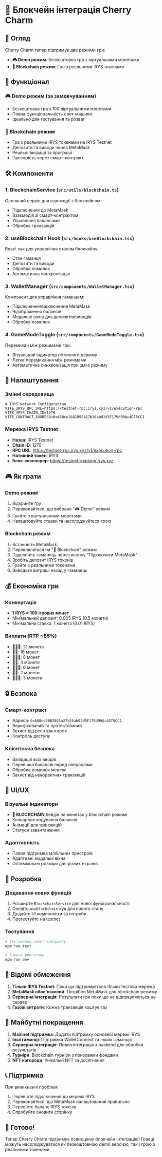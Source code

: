# 🔗 Блокчейн інтеграція Cherry Charm

## 🎯 Огляд

Cherry Charm тепер підтримує два режими гри:
- **🎮 Demo режим**: Безкоштовна гра з віртуальними монетами
- **🔗 Blockchain режим**: Гра з реальними IRYS токенами

## 🚀 Функціонал

### 🎮 Demo режим (за замовчуванням)
- Безкоштовна гра з 100 віртуальними монетами
- Повна функціональність слот-машини
- Ідеально для тестування та розваг

### 🔗 Blockchain режим
- Гра з реальними IRYS токенами на IRYS Testnet
- Депозити та виводи через MetaMask
- Реальні виграші та програші
- Прозорість через смарт-контракт

## 🛠️ Компоненти

### 1. BlockchainService (`src/utils/blockchain.ts`)
Основний сервіс для взаємодії з блокчейном:
- Підключення до MetaMask
- Взаємодія зі смарт-контрактом
- Управління балансами
- Обробка транзакцій

### 2. useBlockchain Hook (`src/hooks/useBlockchain.tsx`)
React хук для управління станом блокчейну:
- Стан гаманця
- Депозити та виводи
- Обробка помилок
- Автоматична синхронізація

### 3. WalletManager (`src/components/WalletManager.tsx`)
Компонент для управління гаманцем:
- Підключення/відключення MetaMask
- Відображення балансів
- Модальні вікна для депозитів/виводів
- Обробка помилок

### 4. GameModeToggle (`src/components/GameModeToggle.tsx`)
Перемикач між режимами гри:
- Візуальний індикатор поточного режиму
- Легке перемикання між режимами
- Автоматична синхронізація при зміні режиму

## 🔧 Налаштування

### Змінні середовища
```env
# IRYS Network Configuration
VITE_IRYS_RPC_URL=https://testnet-rpc.irys.xyz/v1/execution-rpc
VITE_IRYS_CHAIN_ID=1270
VITE_CONTRACT_ADDRESS=0xA88ce26B2895a27b26ab92d5F179d99Ac4D75CC1
```

### Мережа IRYS Testnet
- **Назва**: IRYS Testnet
- **Chain ID**: 1270
- **RPC URL**: https://testnet-rpc.irys.xyz/v1/execution-rpc
- **Нативний токен**: IRYS
- **Блок-експлорер**: https://testnet-explorer.irys.xyz

## 🎮 Як грати

### Demo режим
1. Відкрийте гру
2. Переконайтеся, що вибрано "🎮 Demo" режим
3. Грайте з віртуальними монетами
4. Налаштовуйте ставки та насолоджуйтеся грою

### Blockchain режим
1. Встановіть MetaMask
2. Переключіться на "🔗 Blockchain" режим
3. Підключіть гаманець через кнопку "Підключити MetaMask"
4. Зробіть депозит IRYS токенів
5. Грайте з реальними токенами
6. Виводьте виграші назад у гаманець

## 💰 Економіка гри

### Конвертація
- **1 IRYS = 100 ігрових монет**
- Мінімальний депозит: 0.005 IRYS (0.5 монети)
- Мінімальна ставка: 1 монета (0.01 IRYS)

### Виплати (RTP ~85%)
- 🍒🍒🍒: 21 монета
- 🍒🍒: 16 монет
- 🍎🍎🍎: 8 монет
- 🍎🍎: 4 монети
- 🍌🍌🍌: 6 монет
- 🍌🍌: 2 монети
- 🍋🍋🍋: 3 монети

## 🔒 Безпека

### Смарт-контракт
- Адреса: `0xA88ce26B2895a27b26ab92d5F179d99Ac4D75CC1`
- Верифікований та протестований
- Захист від реентрантності
- Контроль доступу

### Клієнтська безпека
- Валідація всіх вводів
- Перевірка балансів перед операціями
- Обробка помилок мережі
- Захист від некоректних транзакцій

## 🎨 UI/UX

### Візуальні індикатори
- **🔗 BLOCKCHAIN** бейдж на монетах у blockchain режимі
- Кольорове кодування балансів
- Анімації для транзакцій
- Статуси завантаження

### Адаптивність
- Повна підтримка мобільних пристроїв
- Адаптивні модальні вікна
- Оптимізовані розміри для різних екранів

## 🔧 Розробка

### Додавання нових функцій
1. Розширте `BlockchainService` для нової функціональності
2. Оновіть `useBlockchain` хук для нового стану
3. Додайте UI компоненти за потреби
4. Протестуйте на testnet

### Тестування
```bash
# Тестування смарт-контракту
npm run test

# Запуск фронтенду
npm run dev
```

## 🚨 Відомі обмеження

1. **Тільки IRYS Testnet**: Поки що підтримується тільки тестова мережа
2. **MetaMask обов'язковий**: Потрібен MetaMask для blockchain режиму
3. **Серверна інтеграція**: Результати гри поки що не відправляються на сервер
4. **Газові витрати**: Кожна транзакція коштує газ

## 🔮 Майбутні покращення

1. **Mainnet підтримка**: Додати підтримку основної мережі IRYS
2. **Інші гаманці**: Підтримка WalletConnect та інших гаманців
3. **Серверна інтеграція**: Повна інтеграція з backend для обробки результатів
4. **Турніри**: Blockchain турніри з призовими фондами
5. **NFT нагороди**: Унікальні NFT за досягнення

## 📞 Підтримка

При виникненні проблем:
1. Перевірте підключення до мережі IRYS
2. Переконайтеся, що MetaMask налаштований правильно
3. Перевірте баланс IRYS токенів
4. Спробуйте оновити сторінку

## 🎉 Готово!

Тепер Cherry Charm підтримує повноцінну блокчейн інтеграцію! Гравці можуть насолоджуватися як безкоштовною demo версією, так і грою з реальними токенами.